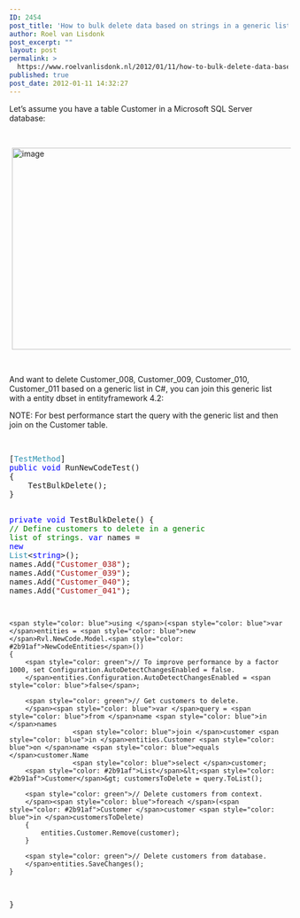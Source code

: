 ```yaml
---
ID: 2454
post_title: 'How to bulk delete data based on strings in a generic list in C# and EF 4.2'
author: Roel van Lisdonk
post_excerpt: ""
layout: post
permalink: >
  https://www.roelvanlisdonk.nl/2012/01/11/how-to-bulk-delete-data-based-on-strings-in-a-generic-list-in-c-and-ef-4-2/
published: true
post_date: 2012-01-11 14:32:27
---
```

<p>Let’s assume you have a table Customer in a Microsoft SQL Server database:</p> <p>&nbsp;</p> <p><a href="http://www.roelvanlisdonk.nl/wp-content/uploads/2012/01/image50.png" rel="lightbox"><img style="background-image: none; border-right-width: 0px; margin: 0px 5px; padding-left: 0px; padding-right: 0px; display: inline; border-top-width: 0px; border-bottom-width: 0px; border-left-width: 0px; padding-top: 0px" title="image" border="0" alt="image" src="http://www.roelvanlisdonk.nl/wp-content/uploads/2012/01/image_thumb50.png" width="580" height="364"></a></p> <p>&nbsp;</p> <p>And want to delete Customer_008, Customer_009, Customer_010, Customer_011 based on a generic list in C#, you can join this generic list with a entity dbset in entityframework 4.2:</p> <p>NOTE: For best performance start the query with the generic list and then join on the Customer table.</p> <p>&nbsp;</p><pre class="code">[<span style="color: #2b91af">TestMethod</span>]
<span style="color: blue">public void </span>RunNewCodeTest()
{
    TestBulkDelete();
}

<span style="color: blue">private void </span>TestBulkDelete()
{
    <span style="color: green">// Define customers to delete in a generic list of strings.
    </span><span style="color: blue">var </span>names = <span style="color: blue">new </span><span style="color: #2b91af">List</span>&lt;<span style="color: blue">string</span>&gt;();
    names.Add(<span style="color: #a31515">"Customer_038"</span>);
    names.Add(<span style="color: #a31515">"Customer_039"</span>);
    names.Add(<span style="color: #a31515">"Customer_040"</span>);
    names.Add(<span style="color: #a31515">"Customer_041"</span>);

    <span style="color: blue">using </span>(<span style="color: blue">var </span>entities = <span style="color: blue">new </span>Rvl.NewCode.Model.<span style="color: #2b91af">NewCodeEntities</span>())
    {
        <span style="color: green">// To improve performance by a factor 1000, set Configuration.AutoDetectChangesEnabled = false.
        </span>entities.Configuration.AutoDetectChangesEnabled = <span style="color: blue">false</span>;

        <span style="color: green">// Get customers to delete.
        </span><span style="color: blue">var </span>query = <span style="color: blue">from </span>name <span style="color: blue">in </span>names
                    <span style="color: blue">join </span>customer <span style="color: blue">in </span>entities.Customer <span style="color: blue">on </span>name <span style="color: blue">equals </span>customer.Name
                    <span style="color: blue">select </span>customer;
        <span style="color: #2b91af">List</span>&lt;<span style="color: #2b91af">Customer</span>&gt; customersToDelete = query.ToList();

        <span style="color: green">// Delete customers from context.
        </span><span style="color: blue">foreach </span>(<span style="color: #2b91af">Customer </span>customer <span style="color: blue">in </span>customersToDelete)
        {
            entities.Customer.Remove(customer);
        }

        <span style="color: green">// Delete customers from database.
        </span>entities.SaveChanges();
    }
}
</pre>
<p>&nbsp;</p>
<p>&nbsp;</p><pre class="code"></pre>